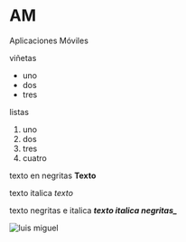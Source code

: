 # AM
Aplicaciones Móviles

viñetas 
* uno
* dos
* tres

listas 
1. uno
2. dos
3. tres
4. cuatro

texto en negritas
**Texto**

texto italica
_texto_

texto negritas e italica
***texto italica negritas_***

![luis miguel](https://github.com/user-attachments/assets/9e7a7ec1-f612-4914-917d-77c7b9e1214f)
